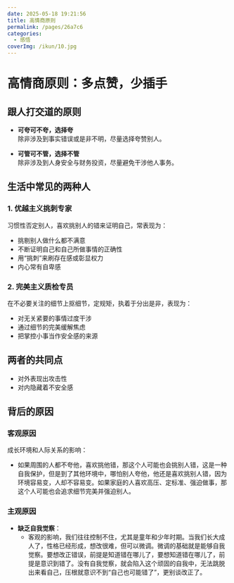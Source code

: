 ```yaml
---
date: 2025-05-18 19:21:56
title: 高情商原则
permalink: /pages/26a7c6
categories:
  - 感悟
coverImg: /ikun/10.jpg
---
```



# 高情商原则：多点赞，少插手

## 跟人打交道的原则

- **可夸可不夸，选择夸**  
  除非涉及到事实错误或是非不明，尽量选择夸赞别人。

- **可管可不管，选择不管**  
  除非涉及到人身安全与财务投资，尽量避免干涉他人事务。

## 生活中常见的两种人

### 1. 优越主义挑刺专家  
习惯性否定别人，喜欢挑别人的错来证明自己，常表现为：  
- 挑剔别人做什么都不满意  
- 不断证明自己和自己所做事情的正确性  
- 用“挑刺”来刷存在感或彰显权力  
- 内心常有自卑感

### 2. 完美主义质检专员  
在不必要关注的细节上抠细节，定规矩，执着于分出是非，表现为：  
- 对无关紧要的事情过度干涉  
- 通过细节的完美缓解焦虑  
- 把掌控小事当作安全感的来源

## 两者的共同点

- 对外表现出攻击性  
- 对内隐藏着不安全感  

## 背后的原因

### 客观原因  
成长环境和人际关系的影响：  
- 如果周围的人都不夸他，喜欢挑他错，那这个人可能也会挑别人错，这是一种自我保护，但是到了其他环境中，哪怕别人夸他，他还是喜欢挑别人错，因为环境容易变，人却不容易变。如果家庭的人喜欢高压、定标准、强迫做事，那这个人可能也会追求细节完美并强迫别人。

### 主观原因  
- **缺乏自我觉察**：  
  - 客观的影响，我们往往控制不住，尤其是童年和少年时期。当我们长大成人了，性格已经形成，想改很难，但可以微调。微调的基础就是能够自我觉察。要想改正错误，前提是知道错在哪儿了，要想知道错在哪儿了，前提是意识到错了。没有自我觉察，就会陷入这个顽固的自我中，无法跳脱出来看自己，压根就意识不到“自己也可能错了”，更别谈改正了。 


